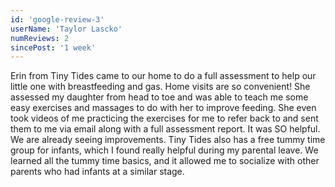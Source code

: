 ```yaml
---
id: 'google-review-3'
userName: 'Taylor Lascko'
numReviews: 2
sincePost: '1 week'
---
```


<p class="text-base">
Erin from Tiny Tides came to our home to do a full assessment to help our little one with breastfeeding and gas. Home visits are so convenient! She assessed my daughter from head to toe and was able to teach me some easy exercises and massages to do with her to improve feeding. She even took videos of me practicing the exercises for me to refer back to and sent them to me via email along with a full assessment report. It was SO helpful. We are already seeing improvements. Tiny Tides also has a free tummy time group for infants, which I found really helpful during my parental leave. We learned all the tummy time basics, and it allowed me to socialize with other parents who had infants at a similar stage.
</p>
